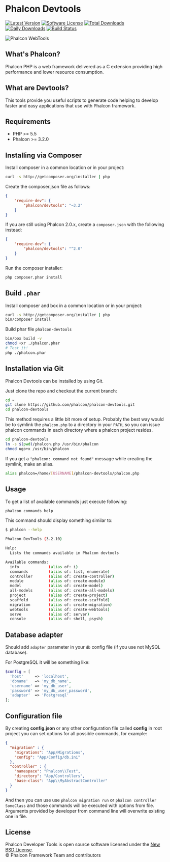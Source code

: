# Phalcon Devtools

[![Latest Version](https://img.shields.io/packagist/v/phalcon/devtools.svg?style=flat-square)][:devtools:]
[![Software License](https://img.shields.io/badge/license-BSD--3-brightgreen.svg?style=flat-square)][:license:]
[![Total Downloads](https://img.shields.io/packagist/dt/phalcon/devtools.svg?style=flat-square)][:packagist:]
[![Daily Downloads](https://img.shields.io/packagist/dd/phalcon/devtools.svg?style=flat-square)][:packagist:]
[![Build Status](https://travis-ci.org/phalcon/phalcon-devtools.svg?branch=master)][:travis:]

![Phalcon WebTools](https://cloud.githubusercontent.com/assets/1256298/18617851/b7d31558-7de2-11e6-83e0-30e5902af714.png)


## What's Phalcon?

Phalcon PHP is a web framework delivered as a C extension providing high performance and lower resource consumption.

## What are Devtools?

This tools provide you useful scripts to generate code helping to develop faster and easy applications that use
with Phalcon framework.

## Requirements

* PHP >= 5.5
* Phalcon >= 3.2.0

## Installing via Composer

Install composer in a common location or in your project:

```bash
curl -s http://getcomposer.org/installer | php
```

Create the composer.json file as follows:

```json
{
    "require-dev": {
        "phalcon/devtools": "~3.2"
    }
}
```

If you are still using Phalcon 2.0.x, create a `composer.json` with the following instead:

```json
{
    "require-dev": {
        "phalcon/devtools": "^2.0"
    }
}
```

Run the composer installer:

```bash
php composer.phar install
```

## Build `.phar`

Install composer and box in a common location or in your project:
```bash
curl -s http://getcomposer.org/installer | php
bin/composer install
```

Build phar file `phalcon-devtools`
```bash
bin/box build -v
chmod +xr ./phalcon.phar
# Test it!
php ./phalcon.phar
```

## Installation via Git

Phalcon Devtools can be installed by using Git.

Just clone the repo and checkout the current branch:

```bash
cd ~
git clone https://github.com/phalcon/phalcon-devtools.git
cd phalcon-devtools
```

This method requires a little bit more of setup. Probably the best way would be to symlink
the `phalcon.php` to a directory in your `PATH`, so you can issue phalcon commands in each directory
where a phalcon project resides.

```bash
cd phalcon-devtools
ln -s $(pwd)/phalcon.php /usr/bin/phalcon
chmod ugo+x /usr/bin/phalcon
```

If you get a `"phalcon: command not found"` message while creating the symlink, make an alias.

```bash
alias phalcon=/home/[USERNAME]/phalcon-devtools/phalcon.php
```

## Usage

To get a list of available commands just execute following:

```bash
phalcon commands help
```

This command should display something similar to:

```sh
$ phalcon --help

Phalcon DevTools (3.2.10)

Help:
  Lists the commands available in Phalcon devtools

Available commands:
  info             (alias of: i)
  commands         (alias of: list, enumerate)
  controller       (alias of: create-controller)
  module           (alias of: create-module)
  model            (alias of: create-model)
  all-models       (alias of: create-all-models)
  project          (alias of: create-project)
  scaffold         (alias of: create-scaffold)
  migration        (alias of: create-migration)
  webtools         (alias of: create-webtools)
  serve            (alias of: server)
  console          (alias of: shell, psysh)
```

## Database adapter

Should add `adapter` parameter in your `db` config file (if you use not MySQL database).

For PostgreSQL it will be something like:

```php
$config = [
  'host'     => 'localhost',
  'dbname'   => 'my_db_name',
  'username' => 'my_db_user',
  'password' => 'my_db_user_password',
  'adapter'  => 'Postgresql'
];
```

## Configuration file

By creating **config.json** or any other configuration file called **config** in root project you can set options for all possible commands, for example:

```json
{
  "migration" : {
    "migrations": "App/Migrations",
    "config": "App/Config/db.ini"
  },
  "controller" : {
    "namespace": "Phalcon\\Test",
    "directory": "App/Controllers",
    "base-class": "App\\MyAbstractController"
  }
}
```

And then you can use use `phalcon migration run` or `phalcon controller SomeClass` and those commands will be executed with options from file. Arguments provided by developer from command line will overwrite existing one in file.

## License

Phalcon Developer Tools is open source software licensed under the [New BSD License][:license:].<br>
© Phalcon Framework Team and contributors

[:packagist:]: https://packagist.org/packages/phalcon/devtools
[:devtools:]: https://github.com/phalcon/phalcon-devtools
[:license:]: https://github.com/phalcon/phalcon-devtools/blob/master/LICENSE.txt
[:travis:]: https://travis-ci.org/phalcon/phalcon-devtools
